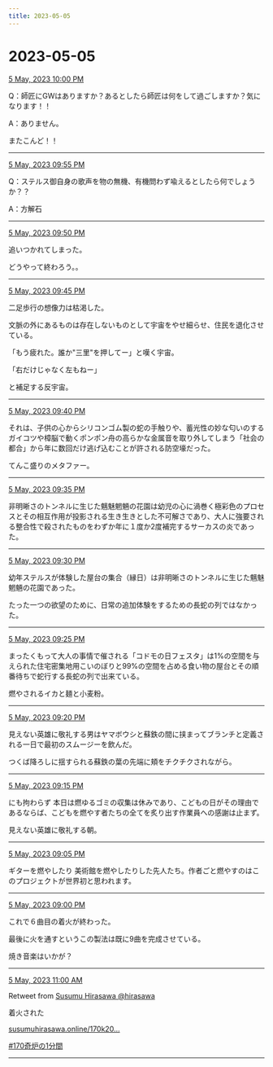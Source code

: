 ```yaml
---
title: 2023-05-05
---
```

# 2023-05-05

[5 May, 2023 10:00 PM](https://twitter.com/hirasawa/status/1654471007556517888#m)

Q：師匠にGWはありますか？あるとしたら師匠は何をして過ごしますか？気になります！！

A：ありません。

またこんど！！

---

[5 May, 2023 09:55 PM](https://twitter.com/hirasawa/status/1654469744106557441#m)

Q：ステルス御自身の歌声を物の無機、有機問わず喩えるとしたら何でしょうか？？

A：方解石

---

[5 May, 2023 09:50 PM](https://twitter.com/hirasawa/status/1654468486041591810#m)

追いつかれてしまった。

どうやって終わろう。。

---

[5 May, 2023 09:45 PM](https://twitter.com/hirasawa/status/1654467227851329538#m)

二足歩行の想像力は枯渇した。

文脈の外にあるものは存在しないものとして宇宙をやせ細らせ、住民を退化させている。

「もう疲れた。誰か"三里"を押してー」と嘆く宇宙。

「右だけじゃなく左もねー」

と補足する反宇宙。

---

[5 May, 2023 09:40 PM](https://twitter.com/hirasawa/status/1654465969748860930#m)

それは、子供の心からシリコンゴム製の蛇の手触りや、蓄光性の妙な匂いのするガイコツや樟脳で動くポンポン舟の高らかな金属音を取り外してしまう「社会の都合」から年に数回だけ逃げ込むことが許される防空壕だった。

てんこ盛りのメタファー。

---

[5 May, 2023 09:35 PM](https://twitter.com/hirasawa/status/1654464711445086209#m)

非明晰さのトンネルに生じた魑魅魍魎の花園は幼児の心に渦巻く極彩色のプロセスとその相互作用が投影される生き生きとした不可解さであり、大人に強要される整合性で殺されたものをわずか年に１度か2度補完するサーカスの炎であった。

---

[5 May, 2023 09:30 PM](https://twitter.com/hirasawa/status/1654463452612632578#m)

幼年ステルスが体験した屋台の集合（縁日）は非明晰さのトンネルに生じた魑魅魍魎の花園であった。

たった一つの欲望のために、日常の追加体験をするための長蛇の列ではなかった。

---

[5 May, 2023 09:25 PM](https://twitter.com/hirasawa/status/1654462194367729664#m)

まったくもって大人の事情で催される「コドモの日フェスタ」は1%の空間を与えられた住宅密集地用こいのぼりと99%の空間を占める食い物の屋台とその順番待ちで蛇行する長蛇の列で出来ている。

燃やされるイカと麺と小麦粉。

---

[5 May, 2023 09:20 PM](https://twitter.com/hirasawa/status/1654460936239951872#m)

見えない英雄に敬礼する男はヤマボウシと蘇鉄の間に挟まってブランチと定義される一日で最初のスムージーを飲んだ。

つくば降ろしに揺すられる蘇鉄の葉の先端に頬をチクチクされながら。

---

[5 May, 2023 09:15 PM](https://twitter.com/hirasawa/status/1654459677856657414#m)

にも拘わらず
本日は燃ゆるゴミの収集は休みであり、こどもの日がその理由であるならば、こどもを燃やす者たちの全てを炙り出す作業員への感謝は止まず。

見えない英雄に敬礼する朝。

---

[5 May, 2023 09:05 PM](https://twitter.com/hirasawa/status/1654457161907417089#m)

ギターを燃やしたり
美術館を燃やしたりした先人たち。作者ごと燃やすのはこのプロジェクトが世界初と思われます。

---

[5 May, 2023 09:00 PM](https://twitter.com/hirasawa/status/1654455907143540736#m)

これで６曲目の着火が終わった。

最後に火を通すというこの製法は既に9曲を完成させている。

焼き音楽はいかが？

---

[5 May, 2023 11:00 AM](https://twitter.com/hirasawa/status/1654304910828240897#m)

Retweet from [Susumu Hirasawa @hirasawa](https://twitter.com/hirasawa)

着火された

<a href="http://susumuhirasawa.online/170k2022">susumuhirasawa.online/170k20…</a>

<a href="https://twitter.com/search?q=%23170奇炉の1分間">#170奇炉の1分間</a>

---

